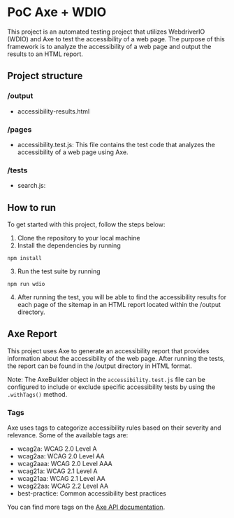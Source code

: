 # PoC Axe + WDIO

This project is an automated testing project that utilizes WebdriverIO (WDIO) and Axe to test the accessibility of a web page. The purpose of this framework is to analyze the accessibility of a web page and output the results to an HTML report.

## Project structure

### /output
- accessibility-results.html 

### /pages
- accessibility.test.js: This file contains the test code that analyzes the accessibility of a web page using Axe.

### /tests
- search.js: 

## How to run
To get started with this project, follow the steps below:

1. Clone the repository to your local machine
2. Install the dependencies by running   
```
npm install
```
3. Run the test suite by running  
 ```
 npm run wdio
 ```
4.  After running the test, you will be able to find the accessibility results for each page of the sitemap in an HTML report located within the /output directory.

## Axe Report
This project uses Axe to generate an accessibility report that provides information about the accessibility of the web page. After running the tests, the report can be found in the /output directory in HTML format.

Note: The AxeBuilder object in the ```accessibility.test.js``` file can be configured to include or exclude specific accessibility tests by using the ```.withTags()``` method.

### Tags

Axe uses tags to categorize accessibility rules based on their severity and relevance. Some of the available tags are:

- wcag2a: WCAG 2.0 Level A
- wcag2aa: WCAG 2.0 Level AA
- wcag2aaa: WCAG 2.0 Level AAA
- wcag21a: WCAG 2.1 Level A
- wcag21aa: WCAG 2.1 Level AA
- wcag22aa: WCAG 2.2 Level AA
- best-practice: Common accessibility best practices

You can find more tags on the [Axe API documentation](https://www.deque.com/axe/core-documentation/api-documentation).
